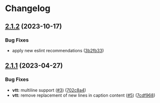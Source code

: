 # Changelog

## [2.1.2](https://github.com/rakuzen25/subsrt-ts/compare/v2.1.1...v2.1.2) (2023-10-17)

### Bug Fixes

-   apply new eslint recommendations ([3b2fb33](https://github.com/rakuzen25/subsrt-ts/commit/3b2fb338d8d59652702721305bd4aa2ca97bdca9))

## [2.1.1](https://github.com/rakuzen25/subsrt-ts/compare/2.1.0...v2.1.1) (2023-04-27)

### Bug Fixes

-   **vtt:** multiline support ([#3](https://github.com/rakuzen25/subsrt-ts/issues/3)) ([702c8a4](https://github.com/rakuzen25/subsrt-ts/commit/702c8a4c9284bf8d5a6d30f926858948a80d5ae4))
-   **vtt:** remove replacement of new lines in caption content ([#5](https://github.com/rakuzen25/subsrt-ts/issues/5)) ([7cdf968](https://github.com/rakuzen25/subsrt-ts/commit/7cdf968b28f0c6f72e296c48b579e1906b8f8ad8))
